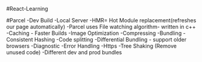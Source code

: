 #React-Learning

#Parcel
-Dev Build
-Local Server
-HMR= Hot Module replacement(refreshes our page automatically)
-Parcel uses File watching algorithm- written in c++
-Caching - Faster Builds
-Image Optimization
-Compressing
-Bundling
-Consistent Hashing
-Code splitting
-Differential Bundling - support older browsers
-Diagnostic
-Error Handling
-Https
-Tree Shaking (Remove unused code)
-Different dev and prod bundles
